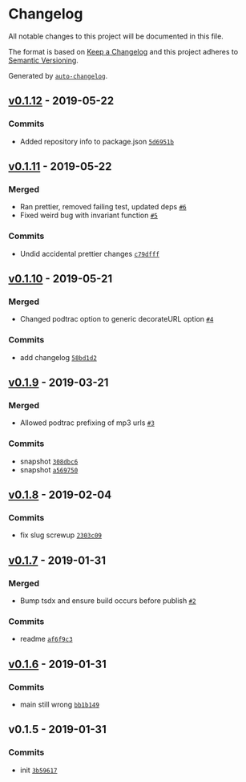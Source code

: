 # Changelog

All notable changes to this project will be documented in this file.

The format is based on [Keep a Changelog](http://keepachangelog.com/en/1.0.0/)
and this project adheres to [Semantic Versioning](http://semver.org/spec/v2.0.0.html).

Generated by [`auto-changelog`](https://github.com/CookPete/auto-changelog).

## [v0.1.12](https://github.com/sw-yx/podcats/compare/v0.1.11...v0.1.12) - 2019-05-22

### Commits

- Added repository info to package.json [`5d6951b`](https://github.com/sw-yx/podcats/commit/5d6951b469c94fcdf9ef56598c186515baf07f43)

## [v0.1.11](https://github.com/sw-yx/podcats/compare/v0.1.10...v0.1.11) - 2019-05-22

### Merged

- Ran prettier, removed failing test, updated deps [`#6`](https://github.com/sw-yx/podcats/pull/6)
- Fixed weird bug with invariant function [`#5`](https://github.com/sw-yx/podcats/pull/5)

### Commits

- Undid accidental prettier changes [`c79dfff`](https://github.com/sw-yx/podcats/commit/c79dfff0a2553a23f38b11d35882a6728ec4c721)

## [v0.1.10](https://github.com/sw-yx/podcats/compare/v0.1.9...v0.1.10) - 2019-05-21

### Merged

- Changed podtrac option to generic decorateURL option [`#4`](https://github.com/sw-yx/podcats/pull/4)

### Commits

- add changelog [`58bd1d2`](https://github.com/sw-yx/podcats/commit/58bd1d2132b7736efe7c96f4a5eb8df492ade6b9)

## [v0.1.9](https://github.com/sw-yx/podcats/compare/v0.1.8...v0.1.9) - 2019-03-21

### Merged

- Allowed podtrac prefixing of mp3 urls [`#3`](https://github.com/sw-yx/podcats/pull/3)

### Commits

- snapshot [`308dbc6`](https://github.com/sw-yx/podcats/commit/308dbc6cd27a23a35314c00fcb2b931222022d66)
- snapshot [`a569750`](https://github.com/sw-yx/podcats/commit/a5697506ea4969a696210d88a9bdd063048288cb)

## [v0.1.8](https://github.com/sw-yx/podcats/compare/v0.1.7...v0.1.8) - 2019-02-04

### Commits

- fix slug screwup [`2303c09`](https://github.com/sw-yx/podcats/commit/2303c095178b9ba56bc4dc8aa23d6684ee6075a7)

## [v0.1.7](https://github.com/sw-yx/podcats/compare/v0.1.6...v0.1.7) - 2019-01-31

### Merged

- Bump tsdx and ensure build occurs before publish [`#2`](https://github.com/sw-yx/podcats/pull/2)

### Commits

- readme [`af6f9c3`](https://github.com/sw-yx/podcats/commit/af6f9c333295fb174c5f3636f9bfd750d52c7a6d)

## [v0.1.6](https://github.com/sw-yx/podcats/compare/v0.1.5...v0.1.6) - 2019-01-31

### Commits

- main still wrong [`bb1b149`](https://github.com/sw-yx/podcats/commit/bb1b149ba9b1a26e7d89aea6ebf8f8e09922f599)

## v0.1.5 - 2019-01-31

### Commits

- init [`3b59617`](https://github.com/sw-yx/podcats/commit/3b596173f6c99969e03f99740ab5066b658c2501)
